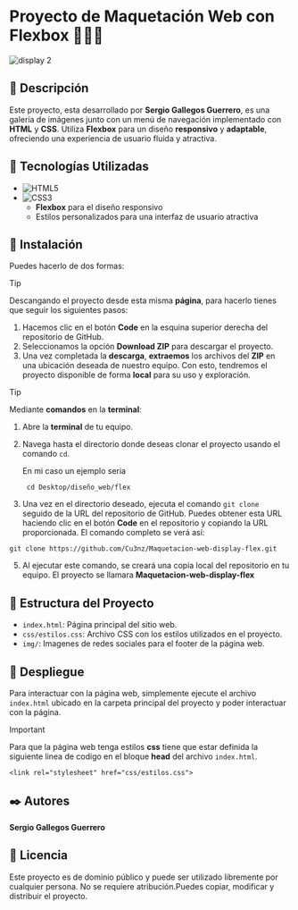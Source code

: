 
# Proyecto de Maquetación Web con Flexbox 🧑🏻‍💻
![display 2](https://cdn.thexcodes.com/imgs/capa-css-flexbox-1024x436.png)

## 📖 Descripción 
Este proyecto, esta desarrollado por **Sergio Gallegos Guerrero**, es una galería de imágenes junto con un menú de navegación implementado con **HTML** y **CSS**. Utiliza **Flexbox** para un diseño **responsivo** y **adaptable**, ofreciendo una experiencia de usuario fluida y atractiva.

## 🔨 Tecnologías Utilizadas
- ![HTML5](https://img.shields.io/badge/HTML5-E34F26?style=for-the-badge&logo=html5&logoColor=white) 
- ![CSS3](https://img.shields.io/badge/CSS3-1572B6?style=for-the-badge&logo=css3&logoColor=white) 
  - **Flexbox** para el diseño responsivo
  - Estilos personalizados para una interfaz de usuario atractiva



## 🔧 Instalación 

Puedes hacerlo de dos formas: 
>[!TIP]
>
> Descangando el proyecto desde esta misma **página**, para hacerlo tienes que seguir los siguientes pasos: 
1. Hacemos clic en el botón **Code** en la esquina superior derecha del repositorio de GitHub.
2. Seleccionamos la opción **Download ZIP** para descargar el proyecto.
3. Una vez completada la **descarga**, **extraemos** los archivos del **ZIP** en una ubicación deseada de nuestro equipo. Con esto, tendremos el proyecto disponible de forma **local** para su uso y exploración.
>[!TIP]
>
> Mediante **comandos** en la **terminal**:
1. Abre la **terminal** de tu equipo.
2. Navega hasta el directorio donde deseas clonar el proyecto usando el comando `cd`.
   
   En mi caso un ejemplo seria
    ```
     cd Desktop/diseño_web/flex
    ```
4. Una vez en el directorio deseado, ejecuta el comando `git clone` seguido de la URL del repositorio de GitHub. Puedes obtener esta URL haciendo clic en el botón **Code** en el repositorio y copiando la URL proporcionada. El comando completo se verá así:


```
git clone https://github.com/Cu3nz/Maquetacion-web-display-flex.git
```

5.  Al ejecutar este comando, se creará una copia local del repositorio en tu equipo. El proyecto se llamara  **Maquetacion-web-display-flex** 

## 📁 Estructura del Proyecto
- `index.html`: Página principal del sitio web. 
- `css/estilos.css`: Archivo CSS con los estilos utilizados en el proyecto.
- `img/`: Imagenes de redes sociales para el footer de la página web.

## 🚀 Despliegue 
Para interactuar con la página web, simplemente ejecute el archivo `index.html` ubicado en la carpeta principal del proyecto y poder interactuar con la página. 
>[!IMPORTANT]
>
>Para que la página web tenga estilos **css** tiene que estar definida la siguiente linea de codigo en el bloque **head** del archivo `index.html`. 

```
<link rel="stylesheet" href="css/estilos.css">
```


## ✒️ Autores 
**Sergio Gallegos Guerrero**

## 📄 Licencia

Este proyecto es de dominio público y puede ser utilizado libremente por cualquier persona. No se requiere atribución.Puedes copiar, modificar y  distribuir el proyecto.
